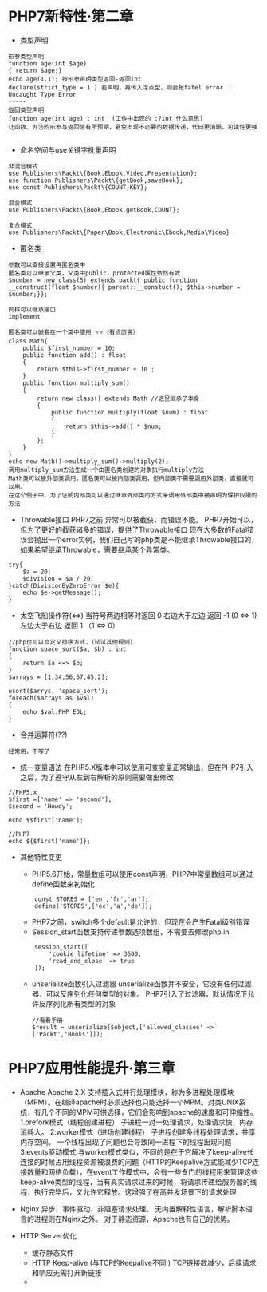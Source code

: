  
# PHP7新特性·第二章

* 类型声明
````
形参类型声明
function age(int $age)
{ return $age;}
echo age(1.1); 按形参声明类型返回-返回int
declare(strict_type = 1 ) 若声明，再传入浮点型，则会报fatel error ：Uncaught Type Error
-----
返回类型声明
function age(int age) : int  (工作中出现的 :?int 什么意思)
让函数、方法的形参与返回值有所预期，避免出现不必要的数据传递，代码更清晰，可读性更强


````
* 命名空间与use关键字批量声明
````
非混合模式
use Publishers\Packt\{Book,Ebook,Video,Presentation};
use function Publishers\Packt\{getBook,saveBook};
use const Publishers\Packt\{COUNT,KEY};

混合模式
use Publishers\Packt\{Book,Ebook,getBook,COUNT};

复合模式
use Publishers\Packt\{Paper\Book,Electronic\Ebook,Media\Video}

````
* 匿名类
````
参数可以直接设置再匿名类中
匿名类可以继承父类，父类中public，protected属性依然有效
$number = new class(5) extends packt{ public function __construct(float $number){ parent::__constuct(); $this->number = $number;}};

同样可以继承接口
implement 

匿名类可以嵌套在一个类中使用 ⭐⭐（有点厉害）
class Math{
	public $first_number = 10;
	public function add() : float
	{
		return $this->first_number + 10 ;
	}
	public function multiply_sum()
	{
		return new class() extends Math //这里继承了本身
		{
			public function multiply(float $num) : float
			{
				return $this->add() * $num;	
			}
		};
	}
}
echo new Math()->multiply_sum()->multiply(2);
调用multiply_sum方法生成一个由匿名类创建的对象执行multiply方法
Math类可以被外部类调用，匿名类可以被内部类调用，但内部类不需要调用外部类，直接就可以用。
在这个例子中，为了证明内部类可以通过继承外部类的方式来调用外部类中被声明为保护权限的方法
````
* Throwable接口
	PHP7之前 异常可以被截获，而错误不能。
	PHP7开始可以，但为了更好的截获诸多的错误，提供了Throwable接口
	现在大多数的Fatal错误会抛出一个error实例，我们自己写的php类是不能继承Throwable接口的，如果希望继承Throwable，需要继承某个异常类。
````
try{
	$a = 20;
	$division = $a / 20;
}catch(DivisionByZeroError $e){
	echo $e->getMessage();
}
````

* 太空飞船操作符(<=>)
	当符号两边相等时返回 0
	右边大于左边 返回 -1 (0 <=> 1)
	左边大于右边 返回 1 （1 <=> 0）

````
//php也可以自定义排序方式，（试试其他规则）
function space_sort($a, $b) : int
{
	return $a <=> $b;
}
$arrays = [1,34,56,67,45,2];

usort($arrys, 'space_sort');
foreach($arrays as $val)
{
	echo $val.PHP_EOL;
}
````

*  合并运算符(??)

````
经常用，不写了
```` 

* 统一变量语法
	在PHP5.X版本中可以使用可变变量正常输出，但在PHP7引入之后，为了遵守从左到右解析的原则需要做出修改

````
//PHP5.x
$first =['name' => 'second'];
$second = 'Howdy';

echo $$first['name'];

//PHP7
echo ${$first['name']}; 
````

* 其他特性变更
	* PHP5.6开始，常量数组可以使用const声明，PHP7中常量数组可以通过define函数来初始化
	````
		const STORES = ['en','fr','ar'];
		define('STORES',['ec','a','de']);
	````
	* PHP7之前，switch多个default是允许的，但现在会产生Fatal级别错误
	* Session_start函数支持传递参数选项数组，不需要去修改php.ini

	````
		session_start([
			'cookie_lifetime' => 3600,
			'read_and_close' => true
		]);
	````
	* unserialize函数引入过滤器
		unserialize函数并不安全，它没有任何过滤器，可以反序列化任何类型的对象。
		PHP7引入了过滤器，默认情况下允许反序列化所有类型的对象
		````
		//看看手册
		$result = unserialize($object,['allowed_classes' => ['Packt','Books']]);
		````


# PHP7应用性能提升·第三章

* Apache
	Apache 2.X  支持插入式并行处理模块，称为多进程处理模块（MPM）。在编译apache时必须选择也只能选择一个MPM。对类UNIX系统，有几个不同的MPM可供选择，它们会影响到apache的速度和可伸缩性。
	1.prefork模式（线程创建进程）
		子进程一对一处理请求，处理请求快，内存消耗大。
	2.worker模式（进场创建线程）
		子进程创建多线程处理请求，共享内存空间。
		一个线程出现了问题也会导致同一进程下的线程出现问题
	3.events驱动模式
		与worker模式类似，不同的是在于它解决了keep-alive长连接的时候占用线程资源被浪费的问题（HTTP的Keepalive方式能减少TCP连接数量和网络负载），在event工作模式中，会有一些专门的线程用来管理这些keep-alive类型的线程，当有真实请求过来的时候，将请求传递给服务器的线程，执行完毕后，又允许它释放。这增强了在高并发场景下的请求处理

* Nginx
	异步、事件驱动、非阻塞请求处理。
	无内置解释性语言，解析脚本语言的进程则在Nginx之外。
	对于静态资源，Apache也有自己的优势。

* HTTP Server优化
	* 缓存静态文件 
	* HTTP Keep-alive (与TCP的Keepalive不同 )
		TCP链接数减少，后续请求和响应无需打开新链接
	* 


